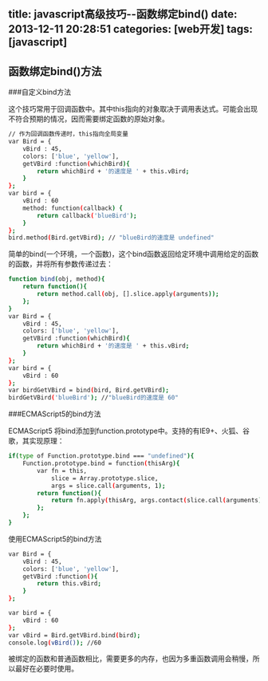 title: javascript高级技巧--函数绑定bind()
date: 2013-12-11 20:28:51
categories: [web开发]
tags: [javascript]
---

函数绑定bind()方法
----------------------

###自定义bind方法

这个技巧常用于回调函数中。其中this指向的对象取决于调用表达式。可能会出现不符合预期的情况，因而需要绑定函数的原始对象。

```sh
// 作为回调函数传递时，this指向全局变量
var Bird = {
    vBird : 45,
    colors: ['blue', 'yellow'],
    getVBird :function(whichBird){
        return whichBird + '的速度是 ' + this.vBird;
    }
};
var bird = {
    vBird : 60
    method: function(callback) {
        return callback('blueBird');
    }
};
bird.method(Bird.getVBird); // "blueBird的速度是 undefined"
```

简单的bind(一个环境，一个函数)，这个bind函数返回给定环境中调用给定的函数的函数，并将所有参数传递过去：
<!--more-->
```sh
function bind(obj, method){
    return function(){
        return method.call(obj, [].slice.apply(arguments));
    };
}
var Bird = {
    vBird : 45,
    colors: ['blue', 'yellow'],
    getVBird :function(whichBird){
        return whichBird + '的速度是 ' + this.vBird;
    }
};
var bird = {
    vBird : 60
};
var birdGetVBird = bind(bird, Bird.getVBird);
birdGetVBird('blueBird'); //"blueBird的速度是 60"
```

###ECMAScript5的bind方法

ECMAScript5 将bind添加到function.prototype中。支持的有IE9+、火狐、谷歌，其实现原理：

```sh
if(type of Function.prototype.bind === "undefined"){
    Function.prototype.bind = function(thisArg){
        var fn = this,
            slice = Array.prototype.slice,
            args = slice.call(arguments, 1);
        return function(){
            return fn.apply(thisArg, args.contact(slice.call(arguments)));
        };
    };
}
```

使用ECMAScript5的bind方法
```sh
var Bird = {
    vBird : 45,
    colors: ['blue', 'yellow'],
    getVBird :function(){
        return this.vBird;
    }
};

var bird = {
    vBird : 60
};
var vBird = Bird.getVBird.bind(bird);
console.log(vBird()); //60
```

被绑定的函数和普通函数相比，需要更多的内存，也因为多重函数调用会稍慢，所以最好在必要时使用。

